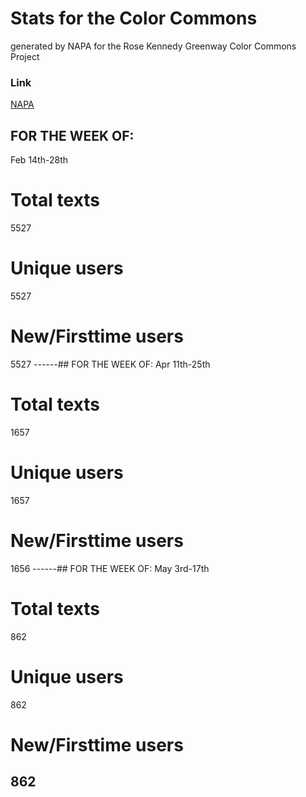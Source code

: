 # Stats for the Color Commons
generated by NAPA for the Rose Kennedy Greenway Color Commons Project
### Link
[NAPA](http://www.newamericanpublicart.com/color-commons-2017)
## FOR THE WEEK OF:
Feb 14th-28th
# Total texts
5527
# Unique users
5527
# New/Firsttime users
5527
------## FOR THE WEEK OF:
Apr 11th-25th
# Total texts
1657
# Unique users
1657
# New/Firsttime users
1656
------## FOR THE WEEK OF:
May 3rd-17th
# Total texts
862
# Unique users
862
# New/Firsttime users
862
------